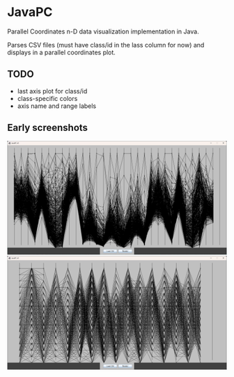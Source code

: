 # JavaPC

Parallel Coordinates n-D data visualization implementation in Java.  

Parses CSV files (must have class/id in the lass column for now) and displays in a parallel coordinates plot.  

## TODO

- last axis plot for class/id  
- class-specific colors  
- axis name and range labels  

## Early screenshots

![first wbc diag render](screenshots/first_wbc_diag_render.png)
![first mnist letters render](screenshots/first_mnist_letters_render.png)
